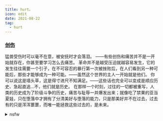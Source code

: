 ```yaml
---
title: hurt。
icon: edit
date: 2021-08-22
tag:
  - hurt
---
```


### [创伤](../Anfang/anfang.md/#中二与创伤)


猛兽受伤时可以毫不在意，被安抚时才会落泪。
——有些创伤和痛苦并不是一开始就存在，你甚至要学习怎么去痛苦。
革命并不是越受压迫就越容易发生，它的发生往往需要一个引子，在不可容忍的暴行第一次被挫败后，在人们看到另一种可能后，那些才能够成为一种可能。——虽然这个世界的主人一开始就是他们。
你可以说这是墙头草，这是得寸进尺不知满足。——这些话也完全可以变成是顺应历史、急起直追...不，他们就是历史。
在那样一个时刻，过往的一切都被重写，人类的历史成为了阶级斗争的历史，痛苦与耻辱一并爆发出来；就像吃了禁果的亚当夏娃，只在堕落中才拥有了分清美好与堕落的能力，只是那美好并不在过去，过去有的只是浑浑噩噩，而唯一能拯救这些过去的，是未来。



<details>
  <summary>nsfw</summary>
1.

我想起来了。重情欲，意志力薄弱。\
那个，感觉，好……好舒服。\
就是，那种，被日了又打不过，然后也不敢反抗，结果被弄着弄着还起感觉了的。怕疼，但被弄疼了也不敢呲牙，用手挡一下推一下都要可怜巴巴的看着也没有惹恼……\
啊……

但是当rbq是不是也挺累的……\
有没有病假啊…毕竟生病的时候完全不想弄那些 

>但这些其实都不重要，虽然我很想活的听话、放荡点……可听不了就不听，敞不开心扉就关上，我依旧会看着某些东西，我依旧会一点点试探……我知道这个世界不围着我转，但如果我没法围着这个世界转，那就还是试着看看能不能让世界围着我转吧。

2. 
重要的不是治愈，不是找到自己，而是带着这些走下去.\
the regret in my head got me taken over \
[other](https://zhuanlan.zhihu.com/p/476024906)


</details>